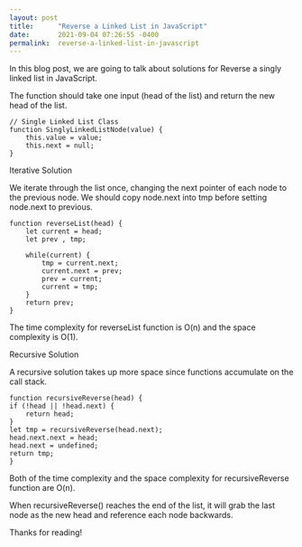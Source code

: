 ```yaml
---
layout: post
title:      "Reverse a Linked List in JavaScript"
date:       2021-09-04 07:26:55 -0400
permalink:  reverse-a-linked-list-in-javascript
---
```


In this blog post, we are going to talk about solutions for Reverse a singly linked list in JavaScript.

The function should take one input (head of the list) and return the new head of the list.

    // Single Linked List Class
    function SinglyLinkedListNode(value) {
        this.value = value;
        this.next = null;
    }

Iterative Solution

We iterate through the list once, changing the next pointer of each node to the previous node. We should copy node.next into tmp before setting node.next to previous. 


    function reverseList(head) {
        let current = head;
        let prev , tmp;
        
        while(current) {
            tmp = current.next;
            current.next = prev;
            prev = current;
            current = tmp;
        }
        return prev;
    }

The time complexity for reverseList function is O(n) and the space complexity is O(1).

Recursive Solution

A recursive solution takes up more space since functions accumulate on the call stack.

    function recursiveReverse(head) {
    if (!head || !head.next) {
        return head;
    }
    let tmp = recursiveReverse(head.next);
    head.next.next = head;
    head.next = undefined;
    return tmp;
    }

Both of the time complexity and the space complexity for recursiveReverse function are O(n).

When recursiveReverse() reaches the end of the list, it will grab the last node as the new head and reference each node backwards.

Thanks for reading!
